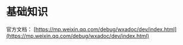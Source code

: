 # 基础知识

官方文档：
[https://mp.weixin.qq.com/debug/wxadoc/dev/index.html](https://mp.weixin.qq.com/debug/wxadoc/dev/index.html)

